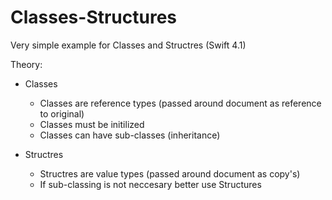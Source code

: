 # Classes-Structures

Very simple example for Classes and Structres (Swift 4.1)
 
 Theory:
 
 + Classes
    * Classes are reference types (passed around document as reference to original)
    * Classes must be initilized
    * Classes can have sub-classes (inheritance)
 
 + Structres
    * Structres are value types (passed around document as copy's)
    * If sub-classing is not neccesary better use Structures
